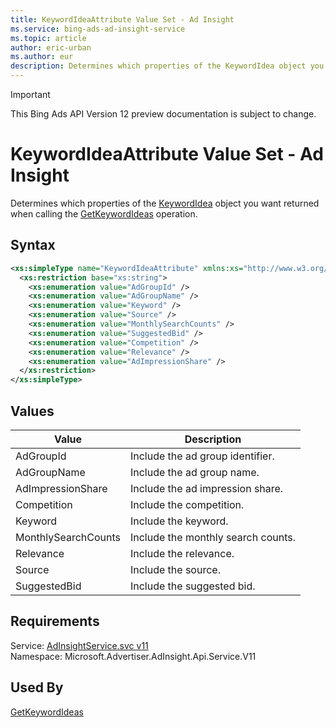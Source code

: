 ```yaml
---
title: KeywordIdeaAttribute Value Set - Ad Insight
ms.service: bing-ads-ad-insight-service
ms.topic: article
author: eric-urban
ms.author: eur
description: Determines which properties of the KeywordIdea object you want returned when calling the GetKeywordIdeas operation.
---
```

> [!IMPORTANT]
> This Bing Ads API Version 12 preview documentation is subject to change.

# KeywordIdeaAttribute Value Set - Ad Insight
Determines which properties of the [KeywordIdea](../ad-insight-service/keywordidea.md) object you want returned when calling the [GetKeywordIdeas](../ad-insight-service/getkeywordideas.md) operation.

## Syntax
```xml
<xs:simpleType name="KeywordIdeaAttribute" xmlns:xs="http://www.w3.org/2001/XMLSchema">
  <xs:restriction base="xs:string">
    <xs:enumeration value="AdGroupId" />
    <xs:enumeration value="AdGroupName" />
    <xs:enumeration value="Keyword" />
    <xs:enumeration value="Source" />
    <xs:enumeration value="MonthlySearchCounts" />
    <xs:enumeration value="SuggestedBid" />
    <xs:enumeration value="Competition" />
    <xs:enumeration value="Relevance" />
    <xs:enumeration value="AdImpressionShare" />
  </xs:restriction>
</xs:simpleType>
```

## <a name="values"></a>Values

|Value|Description|
|-----------|---------------|
|<a name="adgroupid"></a>AdGroupId|Include the ad group identifier.|
|<a name="adgroupname"></a>AdGroupName|Include the ad group name.|
|<a name="adimpressionshare"></a>AdImpressionShare|Include the ad impression share.|
|<a name="competition"></a>Competition|Include the competition.|
|<a name="keyword"></a>Keyword|Include the keyword.|
|<a name="monthlysearchcounts"></a>MonthlySearchCounts|Include the monthly search counts.|
|<a name="relevance"></a>Relevance|Include the relevance.|
|<a name="source"></a>Source|Include the source.|
|<a name="suggestedbid"></a>SuggestedBid|Include the suggested bid.|

## Requirements
Service: [AdInsightService.svc v11](https://adinsight.api.bingads.microsoft.com/Api/Advertiser/AdInsight/v11/AdInsightService.svc)  
Namespace: Microsoft.Advertiser.AdInsight.Api.Service.V11  

## Used By
[GetKeywordIdeas](getkeywordideas.md)  
